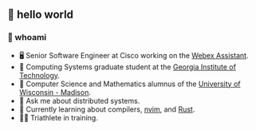 ## 🤖 hello world

### 🧐 whoami

- 🖥️ Senior Software Engineer at Cisco working on the [Webex Assistant](https://www.webex.com/webex-assistant.html).
- 🏫 Computing Systems graduate student at the [Georgia Institute of Technology](https://www.gatech.edu/).
- 📜 Computer Science and Mathematics alumnus of the [University of Wisconsin - Madison](https://www.wisc.edu/).
- 💬 Ask me about distributed systems.
- 🌱 Currently learning about compilers, [nvim](https://neovim.io/), and [Rust](https://www.rust-lang.org/).
- 🚴‍♂️ Triathlete in training.
